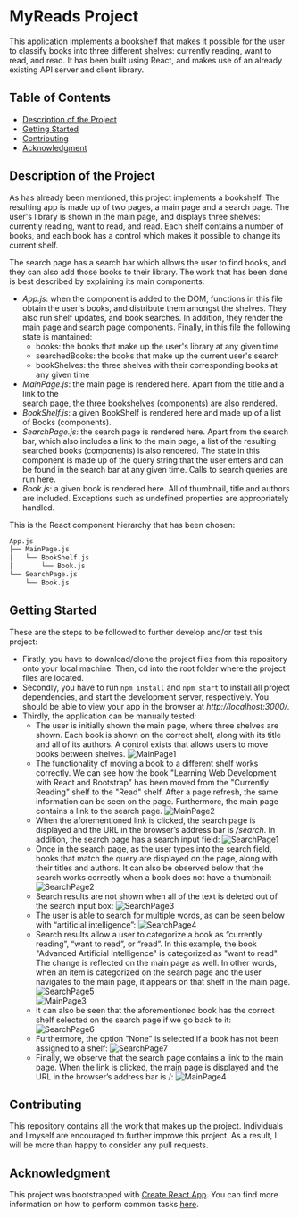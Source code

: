 # MyReads Project

This application implements a bookshelf that makes it possible for the user to classify books into three different shelves: currently reading, want to read, and read. It has been built using React, and makes use of an already existing API server and client library. 

## Table of Contents

* [Description of the Project](#description-of-the-project)
* [Getting Started](#getting-started)
* [Contributing](#contributing)
* [Acknowledgment](#acknowledgment)

## Description of the Project

As has already been mentioned, this project implements a bookshelf. The resulting app is made up of two pages, a main page and a search page. The user's library is shown in the main page, and displays three shelves: currently reading, want to read, and read. Each shelf contains a number of books, and each book has a control which makes it possible to change its current shelf. 

The search page has a search bar which allows the user to find books, and they can also add those books to their library. The work that has been done is best described by explaining its main components:

* *App.js*: when the component is added to the DOM, functions in this file obtain the user's books, and distribute them amongst the shelves. They also run shelf updates, and book searches. In addition, they render the main page and search page components. Finally, in this file the following state is mantained:
   * books: the books that make up the user's library at any given time
   * searchedBooks: the books that make up the current user's search
   * bookShelves: the three shelves with their corresponding books at any given time 
* *MainPage.js*: the main page is rendered here. Apart from the title and a link to the  
search page, the three bookshelves (components) are also rendered.
* *BookShelf.js*: a given BookShelf is rendered here and made up of a list of Books (components).
* *SearchPage.js*: the search page is rendered here. Apart from the search bar, which also includes a link to the main page, a list of the resulting searched books (components) is also rendered. The state in this component is made up of the query string that the user enters and can be found in the search bar at any given time. Calls to search queries are run here.
* *Book.js*: a given book is rendered here. All of thumbnail, title and authors are included. Exceptions such as undefined properties are appropriately handled. 

This is the React component hierarchy that has been chosen:
```bash
App.js
├── MainPage.js
│   └── BookShelf.js
│       └── Book.js
└── SearchPage.js
    └── Book.js
```
## Getting Started

These are the steps to be followed to further develop and/or test this project:

* Firstly, you have to download/clone the project files from this repository onto your local machine. Then, cd into the root folder where the project files are located.
* Secondly, you have to run `npm install` and `npm start` to install all project dependencies, and start the development server, respectively. You should be able to view your app in the browser at *http://localhost:3000/*.
* Thirdly, the application can be manually tested:
    * The user is initially shown the main page, where three shelves are shown. Each book is shown on the correct shelf, along with its title and all of its authors. A control exists that allows users to move books between shelves.
    ![MainPage1](/ScreenShots/MainPage1.png)
    * The functionality of moving a book to a different shelf works correctly. We can see how the book "Learning Web Development with React and Bootstrap" has been moved from the "Currently Reading" shelf to the "Read" shelf. After a page refresh, the same information can be seen on the page. Furthermore, the main page contains a link to the search page. 
    ![MainPage2](/ScreenShots/MainPage2.png)
    * When the aforementioned link is clicked, the search page is displayed and the URL in the browser’s address bar is */search*. In addition, the search page has a search input field:
    ![SearchPage1](/ScreenShots/SearchPage1.png)
    * Once in the search page, as the user types into the search field, books that match the query are displayed on the page, along with their titles and authors. It can also be observed below that the search works correctly when a book does not have a thumbnail:
    ![SearchPage2](/ScreenShots/SearchPage2.png)
    * Search results are not shown when all of the text is deleted out of the search input box:
    ![SearchPage3](/ScreenShots/SearchPage3.png)
    * The user is able to search for multiple words, as can be seen below with “artificial intelligence”:
    ![SearchPage4](/ScreenShots/SearchPage4.png)
    * Search results allow a user to categorize a book as “currently reading”, “want to read”, or “read”. In this example, the book "Advanced Artificial Intelligence" is categorized as "want to read". The change is reflected on the main page as well. In other words, when an item is categorized on the search page and the user navigates to the main page, it appears on that shelf in the main page.
    ![SearchPage5](/ScreenShots/SearchPage5.png)  
    ![MainPage3](/ScreenShots/MainPage3.png)  
    * It can also be seen that the aforementioned book has the correct shelf selected on the search page if we go back to it: 
    ![SearchPage6](/ScreenShots/SearchPage6.png)
    * Furthermore, the option "None" is selected if a book has not been assigned to a shelf:
    ![SearchPage7](/ScreenShots/SearchPage7.png)
    * Finally, we observe that the search page contains a link to the main page. When the link is clicked, the main page is displayed and the URL in the browser’s address bar is /:
    ![MainPage4](/ScreenShots/MainPage4.png)

## Contributing

This repository contains all the work that makes up the project. Individuals and I myself are encouraged to further improve this project. As a result, I will be more than happy to consider any pull requests.

## Acknowledgment

This project was bootstrapped with [Create React App](https://github.com/facebookincubator/create-react-app). You can find more information on how to perform common tasks [here](https://github.com/facebook/create-react-app/blob/master/packages/cra-template/template/README.md).
